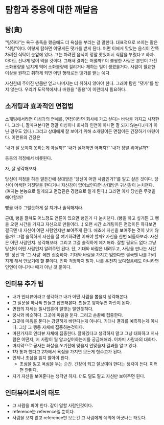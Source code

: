 # 탐함과 중용에 대한 깨달음
## 탐(貪)
"탐하다"는 욕구 충족을 했음에도 더 욕심을 부리는 걸 말한다. 대표적으로 쓰이는 말은 "식탐"이다.
이렇게 탐하면 어떻게든 댓가를 받게 된다.
어떤 이에게 맛있는 음식이 잔뜩 차려진 식탁이 눈앞에 있다.
그는 차려진 음식이 정말 맛있어서 식탐을 부렸다고 하자. 
아마도 신나게 많이 먹을 것이다. 그래서 결과는 어떨까?
이 불쌍한 사람은 본인이 가진 소화용량을 넘치게 먹어 소화불량에 걸리거나 체하는 일이 생겼을거다.
사람이 필요한 이상을 원하고 취하게 되면 어떤 형태로든 댓가를 받는 예다.

자신한테 주어진 만큼만 얻고 나머지는 더 취하지 않아야 한다. 그래야 탐한 "댓가"를 받지 않는다. 
우리가 도덕책에서나 배웠을 "중용"이 이런데서 필요하다.

## 소개팅과 효과적인 면접법

소개팅에서라면 이성과의 연애를, 면접이라면 회사에 가고 싶다는 바람을 가지고 시작한다.
그러나, 잘따져본다면 정말 이성이나 회사와 인연이 아니면 잘 되지 않는다.(때가 아닌 경우도 있다.)
그리고 상대에게 잘 보이기 위해 소개팅이든 면접이든 긴장하기 마련이다. 
이런류의 긴장은 

'내가 잘 보이지 못하는게 아닐까?'
'내가 실패하면 어쩌지?'
'내가 정말 뛰어날까?'

등등의 걱정에서 비롯된다. 

자, 잘 생각해보자. 

당신이 걱정을 하든 말든간에 상대방은 '당신이 어떤 사람인가?'를 알고 싶은 것이다.
당신이 어색한 거짓말을 한다거나 자신감이 없어보인다면 상대방은 귀신같이 눈치챈다.
(여자는 본능으로 알게되고 면접관은 경험으로 알게 된다.)
그러면 이제 당신은 무엇을 해야할까?

뻥을 아주 그럴듯하게 잘 치거나 
솔직해져라.

근데, 뻥을 잘쳐도 어느정도 연륜이 있으면 뻥인거 다 눈치챈다.
(뻥을 하고 싶거든 그 뻥을 오랜 시간을 가지고 자신으로 만들어라...)
오랜 시간 소개팅이든 면접이든 하다보면 결국엔 내 자신이 어떤 사람인지만 보여주게 된다.
애초에 자신을 보여주는 것이 낫지 않을까?
그럼 솔직하게 자신을 잘 얘기하려면 어째야 할까?
자신을 한번 되돌아보라. 자신은 어떤 사람인지. 생각해보라.
그리고 그걸 솔직하게 얘기해라. 잘할 필요도 없다 그냥 당신이 어떤 사람인지 알려주면 된다.
단, 기대와 바람은 내려두고, 사람을 만나는 시간엔 '당신'과 '그 사람' 에만 집중하자.
기대와 바람을 가지고 임한다면 결국엔 나를 가려지게 해서 안보기에 할 뿐이다. 
진짜 걱정하지 말자. 나를 온전히 보여줬음에도 아니라면 인연이 아니거나 때가 아닌 것 뿐이다.


## 인터뷰 추가 팁
* 내가 인터뷰어라고 생각하고 내가 어떤 사람을 뽑을지 생각해본다.
* 그 질문을 하나씩 만들고 답변해본다. 만들고 쌓아두면 자산이 된다.
* 면접의 자세는 일사입혼이 알맞는 말인듯하다.
* 궁시와 비슷하다. 그곳에 마음을 둔다. 그리고 손끝에 집중한다.
* 그곳에 마음을 둔다는 강렬하게 바란다는게 아니다. 기대나 결과를 예측하는게 아니다. 그냥 그 행동 자체에 집중하는것이다.
* 마찬가지로 인터뷰 자체에 집중한다. 잘하겠다고 생각하지 말고 그냥 대화하고 저사람은 어떤지, 저 사람이 뭘 알고싶어하는지를 궁금해해라. 어차피 사람과의 대화다.
* 마지막으로 궁사는 화살을 쏘기전에 맞을지 안맞을지 결과를 알고 있다. 
* 1차 통과 했다고 2차에서 욕심을 가지면 모든게 헛수고가 된다. 
* 언제나 초심을 잃지 말아야 한다. 
  + 초심을 잃고 욕심을 두는 순간. 긴장이 되고 잘보여야 한다는 생각이 든다. 이러면 안된다.
* 자기 자신을 보여준다는 생각만 하자. 더도 덜도 말고 자신만 보여주면 된다.


## 인터뷰어로서의 태도

* 그 사람을 봐야 한다. 같이 일할 사람인것이다.
* reference는 reference일 뿐이다. 
* 사람을 보지 않고 reference만 보는건 그 사람에게 예의에 어긋나는 태도다. 


